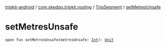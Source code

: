 [tripkit-android](../../index.md) / [com.skedgo.tripkit.routing](../index.md) / [TripSegment](index.md) / [setMetresUnsafe](./set-metres-unsafe.md)

# setMetresUnsafe

`open fun setMetresUnsafe(metresUnsafe: `[`Int`](https://kotlinlang.org/api/latest/jvm/stdlib/kotlin/-int/index.html)`): `[`Unit`](https://kotlinlang.org/api/latest/jvm/stdlib/kotlin/-unit/index.html)